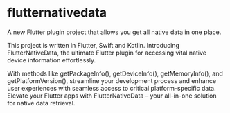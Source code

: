 # flutternativedata

A new Flutter plugin project that allows you get all native data in one place. 

This project is written in Flutter, Swift and Kotlin.
Introducing FlutterNativeData, the ultimate Flutter plugin for accessing vital native device information effortlessly. 

With methods like getPackageInfo(), getDeviceInfo(), getMemoryInfo(), and getPlatformVersion(), streamline your development process and enhance user experiences with seamless access to critical platform-specific data. Elevate your Flutter apps with FlutterNativeData – your all-in-one solution for native data retrieval.




